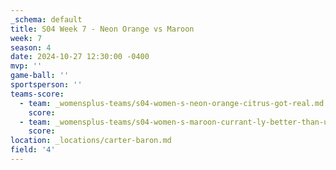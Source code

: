 ```yaml
---
_schema: default
title: S04 Week 7 - Neon Orange vs Maroon
week: 7
season: 4
date: 2024-10-27 12:30:00 -0400
mvp: ''
game-ball: ''
sportsperson: ''
teams-score:
  - team: _womensplus-teams/s04-women-s-neon-orange-citrus-got-real.md
    score:
  - team: _womensplus-teams/s04-women-s-maroon-currant-ly-better-than-u.md
    score:
location: _locations/carter-baron.md
field: '4'
---
```

